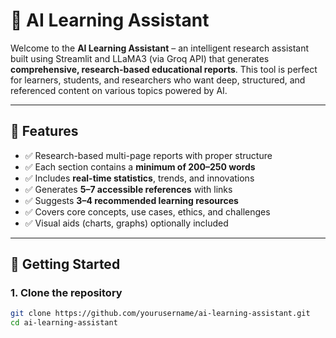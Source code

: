 # 🤖 AI Learning Assistant

Welcome to the **AI Learning Assistant** – an intelligent research assistant built using Streamlit and LLaMA3 (via Groq API) that generates **comprehensive, research-based educational reports**. This tool is perfect for learners, students, and researchers who want deep, structured, and referenced content on various topics powered by AI.

---

## 📌 Features

- ✅ Research-based multi-page reports with proper structure
- ✅ Each section contains a **minimum of 200–250 words**
- ✅ Includes **real-time statistics**, trends, and innovations
- ✅ Generates **5–7 accessible references** with links
- ✅ Suggests **3–4 recommended learning resources**
- ✅ Covers core concepts, use cases, ethics, and challenges
- ✅ Visual aids (charts, graphs) optionally included

---

## 🚀 Getting Started

### 1. Clone the repository

```bash
git clone https://github.com/yourusername/ai-learning-assistant.git
cd ai-learning-assistant
